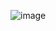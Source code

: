 ![image](https://github.com/ilrexho2011/Project-EULER-Possible-Solutions-Problems-201_to_300/assets/61479363/0d982b2e-20bd-427f-8f5b-d50eac5feee0)


